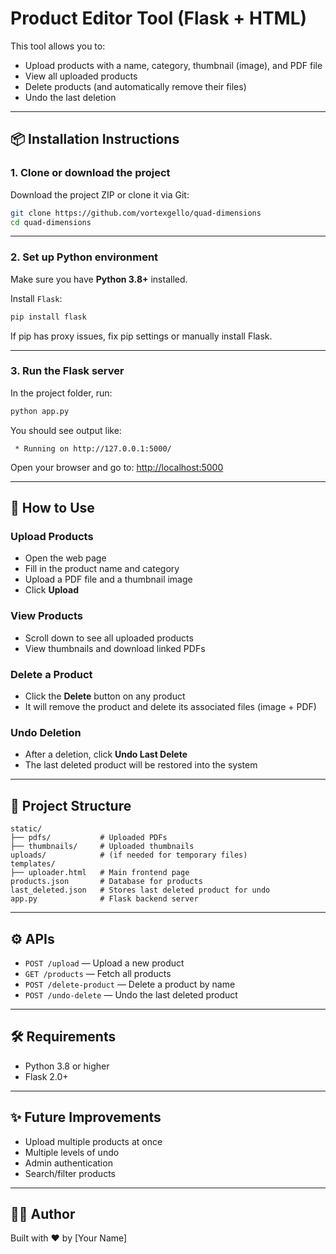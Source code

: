 # Product Editor Tool (Flask + HTML)

This tool allows you to:
- Upload products with a name, category, thumbnail (image), and PDF file
- View all uploaded products
- Delete products (and automatically remove their files)
- Undo the last deletion

---

## 📦 Installation Instructions

### 1. Clone or download the project

Download the project ZIP or clone it via Git:

```bash
git clone https://github.com/vortexgello/quad-dimensions
cd quad-dimensions
```

---

### 2. Set up Python environment

Make sure you have **Python 3.8+** installed.

Install `Flask`:

```bash
pip install flask
```

If pip has proxy issues, fix pip settings or manually install Flask.

---

### 3. Run the Flask server

In the project folder, run:

```bash
python app.py
```

You should see output like:

```
 * Running on http://127.0.0.1:5000/
```

Open your browser and go to: [http://localhost:5000](http://localhost:5000)

---

## 🚀 How to Use

### Upload Products
- Open the web page
- Fill in the product name and category
- Upload a PDF file and a thumbnail image
- Click **Upload**

### View Products
- Scroll down to see all uploaded products
- View thumbnails and download linked PDFs

### Delete a Product
- Click the **Delete** button on any product
- It will remove the product and delete its associated files (image + PDF)

### Undo Deletion
- After a deletion, click **Undo Last Delete**
- The last deleted product will be restored into the system

---

## 📁 Project Structure

```
static/
├── pdfs/           # Uploaded PDFs
├── thumbnails/     # Uploaded thumbnails
uploads/            # (if needed for temporary files)
templates/
├── uploader.html   # Main frontend page
products.json       # Database for products
last_deleted.json   # Stores last deleted product for undo
app.py              # Flask backend server
```

---

## ⚙️ APIs

- `POST /upload` — Upload a new product
- `GET /products` — Fetch all products
- `POST /delete-product` — Delete a product by name
- `POST /undo-delete` — Undo the last deleted product

---

## 🛠️ Requirements
- Python 3.8 or higher
- Flask 2.0+

---

## ✨ Future Improvements
- Upload multiple products at once
- Multiple levels of undo
- Admin authentication
- Search/filter products

---

## 👨‍💻 Author

Built with ❤️ by [Your Name]

